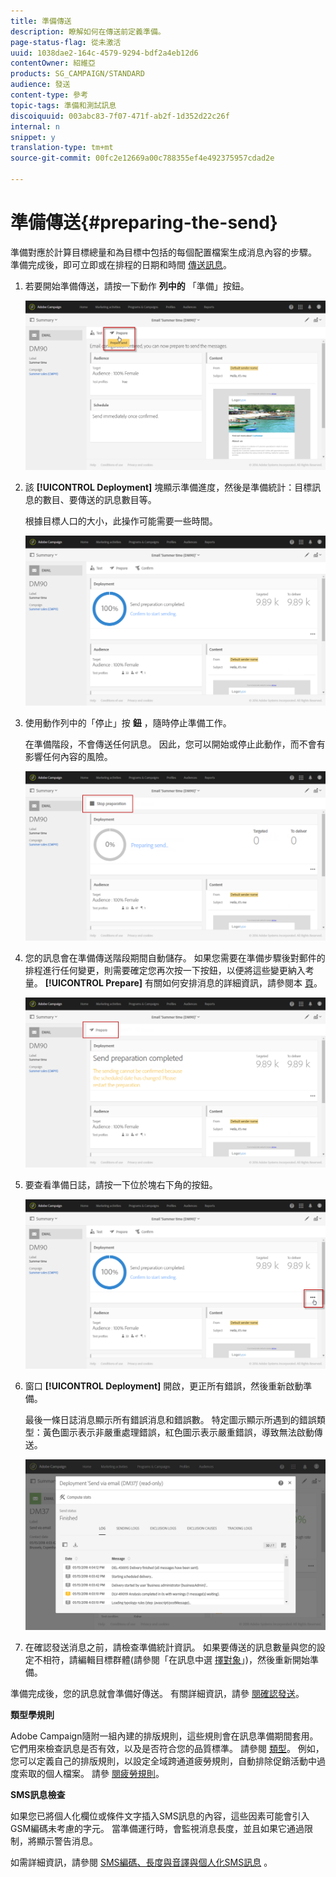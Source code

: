 ```yaml
---
title: 準備傳送
description: 瞭解如何在傳送前定義準備。
page-status-flag: 從未激活
uuid: 1038dae2-164c-4579-9294-bdf2a4eb12d6
contentOwner: 紹維亞
products: SG_CAMPAIGN/STANDARD
audience: 發送
content-type: 參考
topic-tags: 準備和測試訊息
discoiquuid: 003abc83-7f07-471f-ab2f-1d352d22c26f
internal: n
snippet: y
translation-type: tm+mt
source-git-commit: 00fc2e12669a00c788355ef4e492375957cdad2e

---
```



# 準備傳送{#preparing-the-send}

準備對應於計算目標總量和為目標中包括的每個配置檔案生成消息內容的步驟。 準備完成後，即可立即或在排程的日期和時間 [傳送訊息](../../sending/using/about-scheduling-messages.md)。

1. 若要開始準備傳送，請按一下動作 **列中的** 「準備」按鈕。

   ![](assets/preparing_delivery_2.png)

1. 該 **[!UICONTROL Deployment]** 塊顯示準備進度，然後是準備統計：目標訊息的數目、要傳送的訊息數目等。

   根據目標人口的大小，此操作可能需要一些時間。

   ![](assets/preparing_delivery.png)

1. 使用動作列中的「停止」按 **鈕** ，隨時停止準備工作。

   在準備階段，不會傳送任何訊息。 因此，您可以開始或停止此動作，而不會有影響任何內容的風險。

   ![](assets/preparing_delivery_6.png)

1. 您的訊息會在準備傳送階段期間自動儲存。 如果您需要在準備步驟後對郵件的排程進行任何變更，則需要確定您再次按一下按鈕，以便將這些變更納入考量。 **[!UICONTROL Prepare]** 有關如何安排消息的詳細資訊，請參閱本 [頁](../../sending/using/about-scheduling-messages.md)。

   ![](assets/preparing_delivery_5.png)

1. 要查看準備日誌，請按一下位於塊右下角的按鈕。

   ![](assets/preparing_delivery_4.png)

1. 窗口 **[!UICONTROL Deployment]** 開啟，更正所有錯誤，然後重新啟動準備。

   最後一條日誌消息顯示所有錯誤消息和錯誤數。 特定圖示顯示所遇到的錯誤類型：黃色圖示表示非嚴重處理錯誤，紅色圖示表示嚴重錯誤，導致無法啟動傳送。

   ![](assets/preparing_delivery_3.png)

1. 在確認發送消息之前，請檢查準備統計資訊。 如果要傳送的訊息數量與您的設定不相符，請編輯目標群體(請參閱「在訊息中選 [擇對象](../../audiences/using/selecting-an-audience-in-a-message.md)」)，然後重新開始準備。

準備完成後，您的訊息就會準備好傳送。 有關詳細資訊，請參 [閱確認發送](../../sending/using/confirming-the-send.md)。

**類型學規則**

Adobe Campaign隨附一組內建的排版規則，這些規則會在訊息準備期間套用。 它們用來檢查訊息是否有效，以及是否符合您的品質標準。 請參閱 [類型](../../administration/using/about-typology-rules.md)。 例如，您可以定義自己的排版規則，以設定全域跨通道疲勞規則，自動排除促銷活動中過度索取的個人檔案。 請參 [閱疲勞規則](../../administration/using/fatigue-rules.md)。

**SMS訊息檢查**

如果您已將個人化欄位或條件文字插入SMS訊息的內容，這些因素可能會引入GSM編碼未考慮的字元。 當準備運行時，會監視消息長度，並且如果它通過限制，將顯示警告消息。

如需詳細資訊，請參閱 [SMS編碼、長度與音譯](../../administration/using/configuring-sms-channel.md#sms-encoding--length-and-transliteration)[與個人化SMS訊息](../../channels/using/personalizing-sms-messages.md) 。
